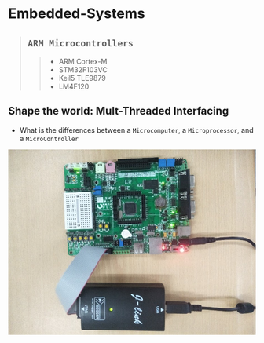 # Embedded-Systems

> ## `ARM Microcontrollers`
>
> > - ARM Cortex-M
> > - STM32F103VC
> > - Keil5 TLE9879
> > - LM4F120

## Shape the world: Mult-Threaded Interfacing

<!-- ![ARM](/home/ap_tech/Pictures/Microcontroller.png) -->

- What is the differences between a `Microcomputer`, a `Microprocessor`, and a `MicroController`

![ARM](img/ARM.jpg )
<!-- <img src='' width='600' alt='npm start'> -->
